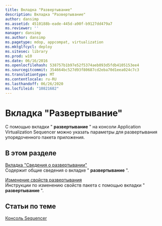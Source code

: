 ```yaml
---
title: Вкладка "Развертывание"
description: Вкладка "Развертывание"
author: dansimp
ms.assetid: 4510188b-eade-445d-a90f-b9127dd479a7
ms.reviewer: ''
manager: dansimp
ms.author: dansimp
ms.pagetype: mdop, appcompat, virtualization
ms.mktglfcycl: deploy
ms.sitesec: library
ms.prod: w10
ms.date: 06/16/2016
ms.openlocfilehash: 538757b1b97e52f5374aeb093d5fdb4105153ee4
ms.sourcegitcommit: 354664bc527d93f80687cd2eba70d1eea024c7c3
ms.translationtype: MT
ms.contentlocale: ru-RU
ms.lasthandoff: 06/26/2020
ms.locfileid: "10821682"
---
```

# Вкладка "Развертывание"


С помощью вкладки " **развертывание** " на консоли Application Virtualization Sequencer можно указать параметры для развертывания упорядоченного пакета приложения.

## В этом разделе


<a href="" id="about-the-deployment-tab"></a>[Вкладка "Сведения о развертывании"](about-the-deployment-tab.md)  
Содержит общие сведения о вкладке " **развертывание** ".

<a href="" id="how-to-change-deployment-properties"></a>[Изменение свойств развертывания](how-to-change-deployment-properties.md)  
Инструкции по изменению свойств пакета с помощью вкладки " **развертывание** ".

## Статьи по теме


[Консоль Sequencer](sequencer-console.md)

 

 





